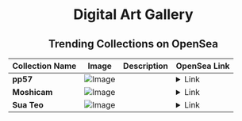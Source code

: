<div align="center">

# Digital Art Gallery

## Trending Collections on OpenSea

| Collection Name                       | Image                                                                                     | Description                       | OpenSea Link                                                                                          |
|---------------------------------------|-------------------------------------------------------------------------------------------|-----------------------------------|--------------------------------------------------------------------------------------------------------|
| **pp57** | ![Image](https://i.seadn.io/s/raw/files/1a30b2521380ee4dec71a7c059d37ee7.png?w=500&auto=format?w=200&auto=format) |  | <details><summary>Link</summary>[pp57](https://opensea.io/collection/pp57)</details> |
| **Moshicam** | ![Image](https://i.seadn.io/s/raw/files/ff67a767c4f5cb1e5b6a6401ff4dd0a6.png?w=500&auto=format?w=200&auto=format) |  | <details><summary>Link</summary>[Moshicam](https://opensea.io/collection/moshicam-5040)</details> |
| **Sua Teo** | ![Image](https://i.seadn.io/s/raw/files/14fa006737810169fda7b519257f03db.jpg?w=500&auto=format?w=200&auto=format) |  | <details><summary>Link</summary>[Sua Teo](https://opensea.io/collection/sua-teo)</details> |

</div>